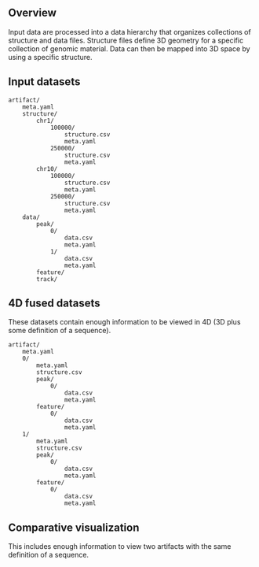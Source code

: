 ## Overview

Input data are processed into a data hierarchy that organizes collections of structure
and data files. Structure files define 3D geometry for a specific collection of genomic
material. Data can then be mapped into 3D space by using a specific structure.

## Input datasets

```
artifact/
    meta.yaml
    structure/
        chr1/
            100000/
                structure.csv
                meta.yaml
            250000/
                structure.csv
                meta.yaml
        chr10/
            100000/
                structure.csv
                meta.yaml
            250000/
                structure.csv
                meta.yaml
    data/
        peak/
            0/
                data.csv 
                meta.yaml
            1/
                data.csv 
                meta.yaml
        feature/
        track/
```

## 4D fused datasets

These datasets contain enough information to be viewed in 4D (3D plus some definition of
a sequence). 

```
artifact/
    meta.yaml
    0/
        meta.yaml
        structure.csv
        peak/
            0/
                data.csv
                meta.yaml
        feature/
            0/
                data.csv
                meta.yaml
    1/
        meta.yaml
        structure.csv
        peak/
            0/
                data.csv
                meta.yaml
        feature/
            0/
                data.csv
                meta.yaml
```

## Comparative visualization

This includes enough information to view two artifacts with the same definition of a
sequence.
